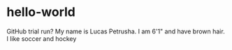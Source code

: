 # hello-world
GitHub trial run?
My name is Lucas Petrusha. I am 6'1" and have brown hair. I like soccer and hockey
